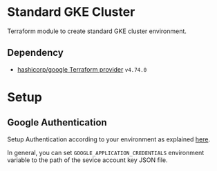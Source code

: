 # Standard GKE Cluster

Terraform module to create standard GKE cluster environment.

## Dependency

- [hashicorp/google Terraform
  provider](https://registry.terraform.io/providers/hashicorp/google/latest)
  `v4.74.0`


# Setup

## Google Authentication

Setup Authentication according to your environment as explained
[here](https://registry.terraform.io/providers/hashicorp/google/latest/docs/guides/provider_reference#authentication).

In general, you can set `GOOGLE_APPLICATION_CREDENTIALS` environment
variable to the path of the sevice account key JSON file.



